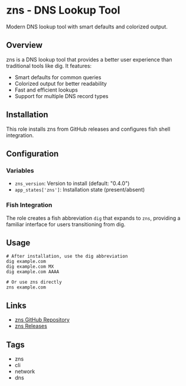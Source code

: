 # zns - DNS Lookup Tool

Modern DNS lookup tool with smart defaults and colorized output.

## Overview

zns is a DNS lookup tool that provides a better user experience than traditional tools like dig. It features:

- Smart defaults for common queries
- Colorized output for better readability
- Fast and efficient lookups
- Support for multiple DNS record types

## Installation

This role installs zns from GitHub releases and configures fish shell integration.

## Configuration

### Variables

- `zns_version`: Version to install (default: "0.4.0")
- `app_states['zns']`: Installation state (present/absent)

### Fish Integration

The role creates a fish abbreviation `dig` that expands to `zns`, providing a familiar interface for users transitioning from dig.

## Usage

```fish
# After installation, use the dig abbreviation
dig example.com
dig example.com MX
dig example.com AAAA

# Or use zns directly
zns example.com
```

## Links

- [zns GitHub Repository](https://github.com/znscli/zns)
- [zns Releases](https://github.com/znscli/zns/releases)

## Tags

- zns
- cli
- network
- dns
